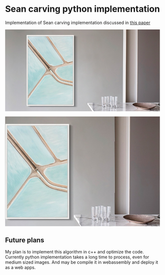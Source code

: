 # Sean carving python implementation

Implementation of Sean carving implementation discussed in [this paper](https://www.researchgate.net/publication/215721610_Seam_Carving_for_Content-Aware_Image_Resizing)

![Original image (width - 807px)](/sample.jpg)

![Resized image (width - 600px)](/sample.jpg_result.jpg)

## Future plans
My plan is to implement this algorithm in c++ and optimize the code. Currently python implementation takes a long time to process, even for medium sized images. And may be compile it in webassembly and deploy it as a web apps.